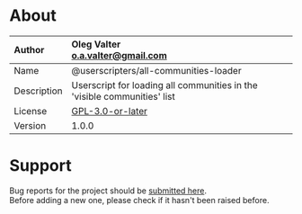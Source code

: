 
# About

| Author       | Oleg Valter<br>[o.a.valter@gmail.com](mailto:o.a.valter@gmail.com) |
| :----------- | :----------------------- |
| Name | @userscripters/all-communities-loader |
| Description | Userscript for loading all communities in the 'visible communities' list |
| License | [GPL-3.0-or-later](https://spdx.org/licenses/GPL-3.0-or-later) |
| Version | 1.0.0 |

# Support

Bug reports for the project should be [submitted here](https://github.com/userscripters/all-communities-loader/issues).
<br>Before adding a new one, please check if it hasn't been raised before.
  